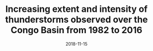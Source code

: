 ---
title: "Increasing extent and intensity of thunderstorms observed over the Congo Basin from 1982 to 2016"
collection: publications
category: journal        # <= use 'journal' for journals
permalink: /publication/2018-11-15-AR-YJ
date: 2018-11-15
venue: "Atmospheric Research"
authors: "Raghavendra, A., Zhou, L., Jiang, Y., & Hua, W."
paperurl: "https://www.sciencedirect.com/science/article/abs/pii/S0169809518301893"
doi: "10.1016/j.atmosres.2018.05.028"
excerpt: "We quantified long-term trends in thunderstorm events over the Congo Basin."
citation: "Raghavendra, A.*, Zhou, L., Jiang, Y., & Hua, W. (2018). Increasing extent and intensity of thunderstorms observed over the Congo Basin from 1982 to 2016. Atmospheric Research, 213, 17-26,."
---